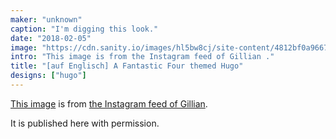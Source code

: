 ```yaml
---
maker: "unknown"
caption: "I'm digging this look."
date: "2018-02-05"
image: "https://cdn.sanity.io/images/hl5bw8cj/site-content/4812bf0a9667224088fe258addf79f4e21ab9170-1080x1350.jpg"
intro: "This image is from the Instagram feed of Gillian ."
title: "[auf Englisch] A Fantastic Four themed Hugo"
designs: ["hugo"]
---
```



[This image](https://www.instagram.com/p/Beyg_MMhMH0PsSBwQkKVqMT7pObcJ0Ffb7jAAw0/?taken-by=gilliancrafts) is from [the Instagram feed of Gillian](https://www.instagram.com/gilliancrafts/).

It is published here with permission.

